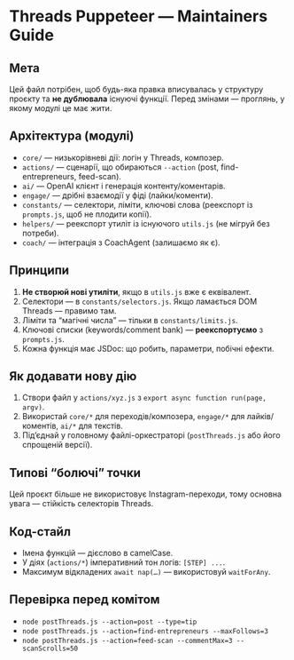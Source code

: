 # Threads Puppeteer — Maintainers Guide

## Мета
Цей файл потрібен, щоб будь-яка правка вписувалась у структуру проєкту та **не дублювала** існуючі функції. Перед змінами — проглянь, у якому модулі це має жити.

## Архітектура (модулі)
- `core/` — низькорівневі дії: логін у Threads, композер.
- `actions/` — сценарії, що обираються `--action` (post, find-entrepreneurs, feed-scan).
- `ai/` — OpenAI клієнт і генерація контенту/коментарів.
- `engage/` — дрібні взаємодії у фіді (лайки/коменти).
- `constants/` — селектори, ліміти, ключові слова (реекспорт із `prompts.js`, щоб не плодити копії).
- `helpers/` — реекспорт утиліт із існуючого `utils.js` (не мігруй без потреби).
- `coach/` — інтеграція з CoachAgent (залишаємо як є).

## Принципи
1. **Не створюй нові утиліти**, якщо в `utils.js` вже є еквівалент.
2. Селектори — в `constants/selectors.js`. Якщо ламається DOM Threads — правимо там.
3. Ліміти та “магічні числа” — тільки в `constants/limits.js`.
4. Ключові списки (keywords/comment bank) — **реекспортуємо** з `prompts.js`.
5. Кожна функція має JSDoc: що робить, параметри, побічні ефекти.

## Як додавати нову дію
1. Створи файл у `actions/xyz.js` з `export async function run(page, argv)`.
2. Використай `core/*` для переходів/композера, `engage/*` для лайків/коментів, `ai/*` для текстів.
3. Під’єднай у головному файлі-оркестраторі (`postThreads.js` або його спрощеній версії).

## Типові “болючі” точки
Цей проєкт більше не використовує Instagram-переходи, тому основна увага — стійкість селекторів Threads.

## Код-стайл
- Імена функцій — дієслово в camelCase.
- У діях (`actions/*`) імперативний тон логів: `[STEP] ...`.
- Максимум відкладених `await nap(…)` — використовуй `waitForAny`.

## Перевірка перед комітом
- `node postThreads.js --action=post --type=tip`
- `node postThreads.js --action=find-entrepreneurs --maxFollows=3`
- `node postThreads.js --action=feed-scan --commentMax=3 --scanScrolls=50`
